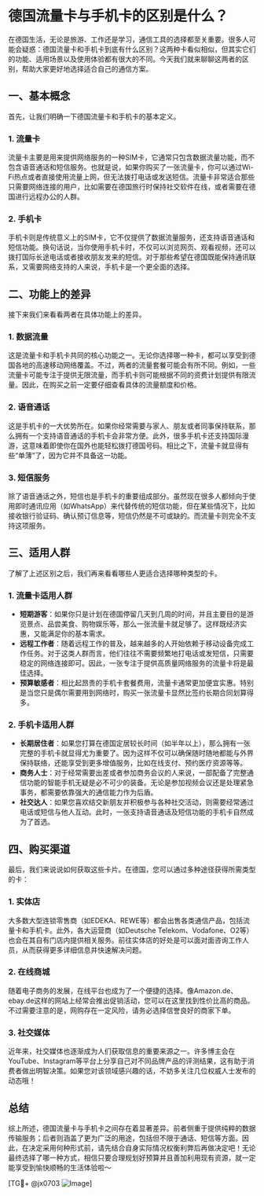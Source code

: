 # 德国流量卡与手机卡的区别是什么？

在德国生活，无论是旅游、工作还是学习，通信工具的选择都至关重要。很多人可能会疑惑：德国流量卡和手机卡到底有什么区别？这两种卡看似相似，但其实它们的功能、适用场景以及使用体验都有很大的不同。今天我们就来聊聊这两者的区别，帮助大家更好地选择适合自己的通信方案。

## 一、基本概念

首先，让我们明确一下德国流量卡和手机卡的基本定义。

### 1. 流量卡
流量卡主要是用来提供网络服务的一种SIM卡，它通常只包含数据流量功能，而不包含语音通话和短信服务。也就是说，如果你购买了一张流量卡，你可以通过Wi-Fi热点或者直接使用流量上网，但无法拨打电话或发送短信。流量卡非常适合那些只需要网络连接的用户，比如需要在德国旅行时保持社交软件在线，或者需要在德国进行远程办公的人群。

### 2. 手机卡
手机卡则是传统意义上的SIM卡，它不仅提供了数据流量服务，还支持语音通话和短信功能。换句话说，当你使用手机卡时，不仅可以浏览网页、观看视频，还可以拨打国际长途电话或者接收朋友发来的短信。对于那些希望在德国既能保持通讯联系，又需要网络支持的人来说，手机卡是一个更全面的选择。

## 二、功能上的差异

接下来我们来看看两者在具体功能上的差异。

### 1. 数据流量
这是流量卡和手机卡共同的核心功能之一。无论你选择哪一种卡，都可以享受到德国各地的高速移动网络覆盖。不过，两者的流量套餐可能会有所不同。例如，一些流量卡可能专注于提供无限流量，而手机卡则可能根据不同的资费计划提供有限流量。因此，在购买之前一定要仔细查看具体的流量额度和价格。

### 2. 语音通话
这是手机卡的一大优势所在。如果你经常需要与家人、朋友或者同事保持联系，那么拥有一个支持语音通话的手机卡会非常方便。此外，很多手机卡还支持国际漫游，这意味着即使你在国外也能轻松拨打德国号码。相比之下，流量卡就显得有些“单薄”了，因为它并不具备这一功能。

### 3. 短信服务
除了语音通话之外，短信也是手机卡的重要组成部分。虽然现在很多人都倾向于使用即时通讯应用（如WhatsApp）来代替传统的短信功能，但在某些情况下，比如接收银行验证码、确认预订信息等，短信仍然是不可或缺的。而流量卡则完全不支持这项服务。

## 三、适用人群

了解了上述区别之后，我们再来看看哪些人更适合选择哪种类型的卡。

### 1. 流量卡适用人群
- **短期游客**：如果你只是计划在德国停留几天到几周的时间，并且主要目的是游览景点、品尝美食、购物娱乐等，那么一张流量卡就足够了。这样既经济实惠，又能满足你的基本需求。
- **远程工作者**：随着远程工作的普及，越来越多的人开始依赖于移动设备完成工作任务。对于这类人群而言，他们往往不需要频繁地打电话或发短信，只需要稳定的网络连接即可。因此，一张专注于提供高质量网络服务的流量卡将是最佳选择。
- **预算敏感者**：相比起昂贵的手机卡套餐费用，流量卡通常更加便宜实惠。特别是当您只是偶尔需要用到网络时，购买一张流量卡显然比签约长期合同划算得多。

### 2. 手机卡适用人群
- **长期居住者**：如果您打算在德国定居较长时间（如半年以上），那么拥有一张完整的手机卡就显得尤为重要了。因为这样不仅可以确保随时随地都能与外界保持联络，还能享受到更多增值服务，比如在线支付、预约医疗资源等等。
- **商务人士**：对于经常需要出差或者参加商务会议的人来说，一部配备了完整通信功能的智能手机无疑是必不可少的装备。无论是参加视频会议还是处理紧急事务，都需要依靠强大的通信能力作为后盾。
- **社交达人**：如果您喜欢结交新朋友并积极参与各种社交活动，则需要经常通过电话或短信与他人互动。此时，一张支持语音通话及短信功能的手机卡自然成为了首选。

## 四、购买渠道

最后，我们来说说如何获取这些卡片。在德国，您可以通过多种途径获得所需类型的卡：

### 1. 实体店
大多数大型连锁零售商（如EDEKA、REWE等）都会出售各类通信产品，包括流量卡和手机卡。此外，各大运营商（如Deutsche Telekom、Vodafone、O2等）也会在其自有门店内提供相关服务。前往实体店的好处是可以面对面咨询工作人员，从而获得更多详细信息并快速解决问题。

### 2. 在线商城
随着电子商务的发展，在线平台也成为了一个便捷的选择。像Amazon.de、ebay.de这样的网站上经常会推出促销活动，您可以在这里找到性价比高的商品。不过需要注意的是，网购存在一定风险，请务必选择信誉良好的商家下单。

### 3. 社交媒体
近年来，社交媒体也逐渐成为人们获取信息的重要来源之一。许多博主会在YouTube、Instagram等平台上分享自己对不同品牌产品的评测结果，这有助于消费者做出明智决策。如果您对该领域感兴趣的话，不妨多关注几位权威人士发布的动态哦！

## 总结

综上所述，德国流量卡与手机卡之间存在着显著差异。前者侧重于提供纯粹的数据传输服务；后者则涵盖了更为广泛的用途，包括但不限于通话、短信等方面。因此，在决定采用何种形式前，请先结合自身实际情况权衡利弊后再做决定吧！无论最终选择了哪一种方式，相信只要合理规划好预算并且善加利用现有资源，就一定能享受到愉快顺畅的生活体验啦～

[TG💪+ @jx0703 ![Image](https://github.com/user-attachments/assets/dbca1d08-cadb-493c-b0ec-ad6f7a83f270)]